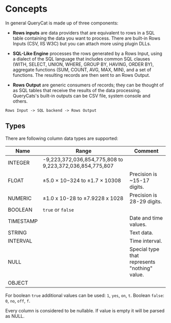 # Concepts

In general QueryCat is made up of three components:

- **Rows inputs** are data providers that are equivalent to rows in a SQL table containing the data you want to process. There are built-in Rows Inputs (CSV, IIS W3C) but you can attach more using plugin DLLs.

- **SQL-Like Engine** processes the rows generated by a Rows Input, using a dialect of the SQL language that includes common SQL clauses (WITH, SELECT, UNION, WHERE, GROUP BY, HAVING, ORDER BY), aggregate functions (SUM, COUNT, AVG, MAX, MIN), and a set of functions. The resulting records are then sent to an Rows Output.

- **Rows Output** are generic consumers of records; they can be thought of as SQL tables that receive the results of the data processing.
QueryCats's built-in outputs can be CSV file, system console and others.

```
Rows Input -> SQL backend -> Rows Output
```

## Types

There are following column data types are supported:

| Name | Range | Comment |
| --- | --- | --- |
| INTEGER | -9,223,372,036,854,775,808 to 9,223,372,036,854,775,807 | |
| FLOAT | ±5.0 × 10−324 to ±1.7 × 10308 | Precision is ~15-17 digits. |
| NUMERIC | ±1.0 x 10-28 to ±7.9228 x 1028 | Precision is 28-29 digits. |
| BOOLEAN | `true` or `false` | |
| TIMESTAMP | | Date and time values. |
| STRING | | Text data. |
| INTERVAL | | Time interval. |
| NULL | | Special type that represents "nothing" value. |
| OBJECT | |

For boolean `true` additional values can be used: `1`, `yes`, `on`, `t`. Boolean `false`: `0`, `no`, `off`, `f`.

Every column is considered to be nullable. If value is empty it will be parsed as NULL.
